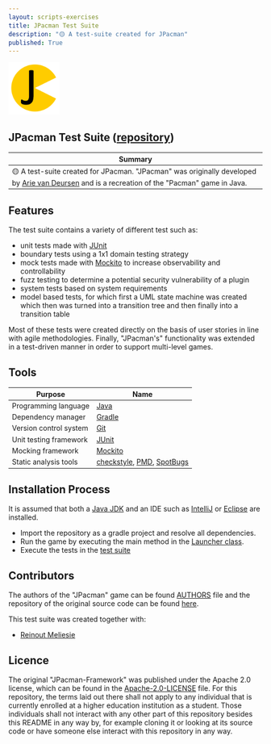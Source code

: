```yaml
---
layout: scripts-exercises
title: JPacman Test Suite
description: "🟡 A test-suite created for JPacman"
published: True
---
```


<img src= "/assets/software-projects/jpacman-test-suite/jpacman_logo.png" alt="JPacman Test Suite Logo" width="20%">

## JPacman Test Suite ([repository](https://github.com/johanneshagspiel/jpacman-test-suite))

| Summary  |
| -------------------------------------------------- |
| 🟡 A test-suite created for JPacman. "JPacman" was originally developed by [Arie van Deursen](https://github.com/avandeursen) and is a recreation of the "Pacman" game in Java.|

## Features

The test suite contains a variety of different test such as:

- unit tests made with [JUnit](https://junit.org/junit5/)
- boundary tests using a 1x1 domain testing strategy
- mock tests made with [Mockito](https://site.mockito.org/) to increase observability and controllability
- fuzz testing to determine a potential security vulnerability of a plugin
- system tests based on system requirements
- model based tests, for which first a UML state machine was created which then was turned into a transition tree and then finally into a transition table

Most of these tests were created directly on the basis of user stories in line with agile methodologies. Finally, "JPacman's" functionality was extended in a test-driven manner in order to support multi-level games.

## Tools

| Purpose                | Name                                                                                                                     |
|------------------------|--------------------------------------------------------------------------------------------------------------------------|
| Programming language   | [Java](https://openjdk.org/)                                                                                             |
| Dependency manager     | [Gradle]()                                                                                                               |
| Version control system | [Git](https://git-scm.com/)                                                                                              |
| Unit testing framework | [JUnit](https://junit.org/junit5/)                                                                                       |
| Mocking framework      | [Mockito](https://site.mockito.org/)                                                                                     |
| Static analysis tools  | [checkstyle](https://checkstyle.sourceforge.io/), [PMD](https://pmd.github.io/), [SpotBugs](https://spotbugs.github.io/) |


## Installation Process

It is assumed that both a [Java JDK](https://openjdk.org/) and an IDE such as [IntelliJ](https://www.jetbrains.com/idea/) or [Eclipse](https://www.eclipse.org/ide/) are installed.

- Import the repository as a gradle project and resolve all dependencies.
- Run the game by executing the main method in the [Launcher class](src/main/java/nl/tudelft/jpacman/Launcher.java).
- Execute the tests in the [test suite](src/test/java/nl/tudelft/jpacman)

## Contributors

The authors of the "JPacman" game can be found [AUTHORS](AUTHORS.md) file and the repository of the original source code can be found [here](https://github.com/SERG-Delft/jpacman-framework).

This test suite was created together with:

- [Reinout Meliesie](https://github.com/Zedfrigg)

## Licence

The original "JPacman-Framework" was published under the Apache 2.0 license, which can be found in the [Apache-2.0-LICENSE](https://github.com/johanneshagspiel/jpacman-test-suite/tree/master/Apache-2.0-LICENSE.txt) file. For this repository, the terms laid out there shall not apply to any individual that is currently enrolled at a higher education institution as a student. Those individuals shall not interact with any other part of this repository besides this README in any way by, for example cloning it or looking at its source code or have someone else interact with this repository in any way.
